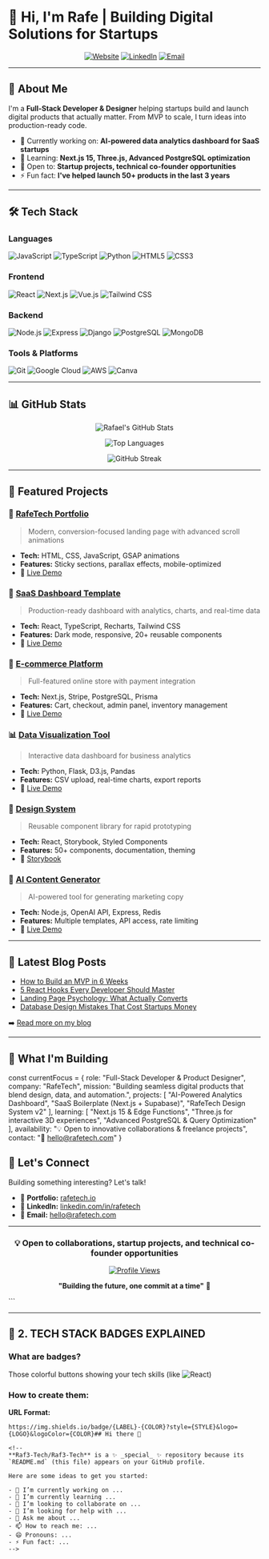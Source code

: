 # 👋 Hi, I'm Rafe | Building Digital Solutions for Startups

<div align="center">
  
[![Website](https://img.shields.io/badge/Website-rafetech.com-5046e5?style=for-the-badge&logo=google-chrome&logoColor=white)](https://rafetech.com)
[![LinkedIn](https://img.shields.io/badge/LinkedIn-Connect-0077B5?style=for-the-badge&logo=linkedin&logoColor=white)](https://linkedin.com/in/rafetech)
[![Email](https://img.shields.io/badge/Email-hello@rafetech.com-D14836?style=for-the-badge&logo=gmail&logoColor=white)](mailto:hello@rafetech.com)

</div>

---

## 🚀 About Me

I'm a **Full-Stack Developer & Designer** helping startups build and launch digital products that actually matter. From MVP to scale, I turn ideas into production-ready code.

- 🔭 Currently working on: **AI-powered data analytics dashboard for SaaS startups**
- 🌱 Learning: **Next.js 15, Three.js, Advanced PostgreSQL optimization**
- 💼 Open to: **Startup projects, technical co-founder opportunities**
- ⚡ Fun fact: **I've helped launch 50+ products in the last 3 years**

---

## 🛠️ Tech Stack

### **Languages**
![JavaScript](https://img.shields.io/badge/JavaScript-F7DF1E?style=flat-square&logo=javascript&logoColor=black)
![TypeScript](https://img.shields.io/badge/TypeScript-3178C6?style=flat-square&logo=typescript&logoColor=white)
![Python](https://img.shields.io/badge/Python-3776AB?style=flat-square&logo=python&logoColor=white)
![HTML5](https://img.shields.io/badge/HTML5-E34F26?style=flat-square&logo=html5&logoColor=white)
![CSS3](https://img.shields.io/badge/CSS3-1572B6?style=flat-square&logo=css3&logoColor=white)

### **Frontend**
![React](https://img.shields.io/badge/React-61DAFB?style=flat-square&logo=react&logoColor=black)
![Next.js](https://img.shields.io/badge/Next.js-000000?style=flat-square&logo=next.js&logoColor=white)
![Vue.js](https://img.shields.io/badge/Vue.js-4FC08D?style=flat-square&logo=vue.js&logoColor=white)
![Tailwind CSS](https://img.shields.io/badge/Tailwind_CSS-38B2AC?style=flat-square&logo=tailwind-css&logoColor=white)

### **Backend**
![Node.js](https://img.shields.io/badge/Node.js-339933?style=flat-square&logo=node.js&logoColor=white)
![Express](https://img.shields.io/badge/Express-000000?style=flat-square&logo=express&logoColor=white)
![Django](https://img.shields.io/badge/Django-092E20?style=flat-square&logo=django&logoColor=white)
![PostgreSQL](https://img.shields.io/badge/PostgreSQL-4169E1?style=flat-square&logo=postgresql&logoColor=white)
![MongoDB](https://img.shields.io/badge/MongoDB-47A248?style=flat-square&logo=mongodb&logoColor=white)

### **Tools & Platforms**
![Git](https://img.shields.io/badge/Git-F05032?style=flat-square&logo=git&logoColor=white)
![Google Cloud](https://img.shields.io/badge/Google%20Cloud-4285F4?style=flat-square&logo=googlecloud&logoColor=white)
![AWS](https://img.shields.io/badge/AWS-232F3E?style=flat-square&logo=amazon-aws&logoColor=white)
![Canva](https://img.shields.io/badge/Canva-00C4CC?style=flat-square&logo=canva&logoColor=white)

---

## 📊 GitHub Stats

<div align="center">
  
![Rafael's GitHub Stats](https://github-readme-stats.vercel.app/api?username=rafetech&show_icons=true&theme=radical&hide_border=true&bg_color=0D1117&title_color=F72585&icon_color=4CC9F0)

![Top Languages](https://github-readme-stats.vercel.app/api/top-langs/?username=rafetech&layout=compact&theme=radical&hide_border=true&bg_color=0D1117&title_color=F72585)

![GitHub Streak](https://github-readme-streak-stats.herokuapp.com/?user=rafetech&theme=radical&hide_border=true&background=0D1117&ring=F72585&fire=4CC9F0&currStreakLabel=F72585)

</div>

---

## 🎯 Featured Projects

### 🚀 [RafeTech Portfolio](https://github.com/rafetech/rafetech-portfolio)
> Modern, conversion-focused landing page with advanced scroll animations
- **Tech:** HTML, CSS, JavaScript, GSAP animations
- **Features:** Sticky sections, parallax effects, mobile-optimized
- 🔗 [Live Demo](https://rafetech.com)

### 💼 [SaaS Dashboard Template](https://github.com/rafetech/saas-dashboard)
> Production-ready dashboard with analytics, charts, and real-time data
- **Tech:** React, TypeScript, Recharts, Tailwind CSS
- **Features:** Dark mode, responsive, 20+ reusable components
- 🔗 [Live Demo](https://rafetech.com/demos/dashboard)

### 🛒 [E-commerce Platform](https://github.com/rafetech/ecommerce-mvp)
> Full-featured online store with payment integration
- **Tech:** Next.js, Stripe, PostgreSQL, Prisma
- **Features:** Cart, checkout, admin panel, inventory management
- 🔗 [Live Demo](https://rafetech.com/demos/shop)

### 📊 [Data Visualization Tool](https://github.com/rafetech/data-viz-tool)
> Interactive data dashboard for business analytics
- **Tech:** Python, Flask, D3.js, Pandas
- **Features:** CSV upload, real-time charts, export reports
- 🔗 [Live Demo](https://rafetech.com/demos/dataviz)

### 🎨 [Design System](https://github.com/rafetech/design-system)
> Reusable component library for rapid prototyping
- **Tech:** React, Storybook, Styled Components
- **Features:** 50+ components, documentation, theming
- 🔗 [Storybook](https://rafetech.com/storybook)

### 🤖 [AI Content Generator](https://github.com/rafetech/ai-content-gen)
> AI-powered tool for generating marketing copy
- **Tech:** Node.js, OpenAI API, Express, Redis
- **Features:** Multiple templates, API access, rate limiting
- 🔗 [Live Demo](https://rafetech.com/demos/ai-gen)

---

## 📝 Latest Blog Posts

<!-- BLOG-POST-LIST:START -->
- [How to Build an MVP in 6 Weeks](https://rafetech.com/blog/mvp-in-6-weeks)
- [5 React Hooks Every Developer Should Master](https://rafetech.com/blog/react-hooks-guide)
- [Landing Page Psychology: What Actually Converts](https://rafetech.com/blog/landing-page-psychology)
- [Database Design Mistakes That Cost Startups Money](https://rafetech.com/blog/database-mistakes)
<!-- BLOG-POST-LIST:END -->

➡️ [Read more on my blog](https://rafetech.com/blog)

---

## 💼 What I'm Building
const currentFocus = {
  role: "Full-Stack Developer & Product Designer",
  company: "RafeTech",
  mission: "Building seamless digital products that blend design, data, and automation.",
  projects: [
    "AI-Powered Analytics Dashboard",
    "SaaS Boilerplate (Next.js + Supabase)",
    "RafeTech Design System v2"
  ],
  learning: [
    "Next.js 15 & Edge Functions",
    "Three.js for interactive 3D experiences",
    "Advanced PostgreSQL & Query Optimization"
  ],
  availability: "💡 Open to innovative collaborations & freelance projects",
  contact: "📧 hello@rafetech.com"
}


## 🤝 Let's Connect

Building something interesting? Let's talk!

- 💼 **Portfolio:** [rafetech.io]((https://rafetech.w3spaces.com))
- 💬 **LinkedIn:** [linkedin.com/in/rafetech](https://linkedin.com/in/rafetech)
- 📧 **Email:** [hello@rafetech.com](mailto:rafesibale@gmail.com)

---

<div align="center">

### 💡 Open to collaborations, startup projects, and technical co-founder opportunities

[![Profile Views](https://komarev.com/ghpvc/?username=rafetech&color=blueviolet&style=flat-square)](https://github.com/rafetech)

**"Building the future, one commit at a time"** 🚀

</div>
```

---

## 🎨 **2. TECH STACK BADGES EXPLAINED**

### **What are badges?**

Those colorful buttons showing your tech skills (like ![React](https://img.shields.io/badge/React-61DAFB?style=flat-square&logo=react&logoColor=black))

### **How to create them:**

**URL Format:**
```
https://img.shields.io/badge/{LABEL}-{COLOR}?style={STYLE}&logo={LOGO}&logoColor={COLOR}## Hi there 👋

<!--
**Raf3-Tech/Raf3-Tech** is a ✨ _special_ ✨ repository because its `README.md` (this file) appears on your GitHub profile.

Here are some ideas to get you started:

- 🔭 I’m currently working on ...
- 🌱 I’m currently learning ...
- 👯 I’m looking to collaborate on ...
- 🤔 I’m looking for help with ...
- 💬 Ask me about ...
- 📫 How to reach me: ...
- 😄 Pronouns: ...
- ⚡ Fun fact: ...
-->
